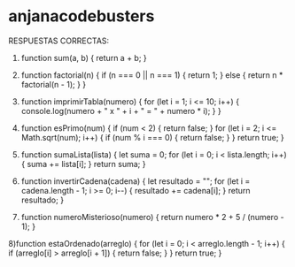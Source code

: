 # anjanacodebusters

RESPUESTAS CORRECTAS:


1) function sum(a, b) {
    return a + b;
}



2) function factorial(n) {
    if (n === 0 || n === 1) {
        return 1;
    } else {
        return n * factorial(n - 1);
    }
}


3) function imprimirTabla(numero) {
    for (let i = 1; i <= 10; i++) {
        console.log(numero + " x " + i + " = " + numero * i);
    }
}


4) function esPrimo(num) {
    if (num < 2) {
        return false;
    }
    for (let i = 2; i <= Math.sqrt(num); i++) {
        if (num % i === 0) {
            return false;
        }
    }
    return true;
}



5) function sumaLista(lista) {
    let suma = 0;
    for (let i = 0; i < lista.length; i++) {
        suma += lista[i];
    }
    return suma;
}

6) function invertirCadena(cadena) {
    let resultado = "";
    for (let i = cadena.length - 1; i >= 0; i--) {
        resultado += cadena[i];
    }
    return resultado;
}

7) function numeroMisterioso(numero) {
    return numero * 2 + 5 / (numero - 1);
}

8)function estaOrdenado(arreglo) {
    for (let i = 0; i < arreglo.length - 1; i++) {
        if (arreglo[i] > arreglo[i + 1]) {
            return false;
        }
    }
    return true;
}


